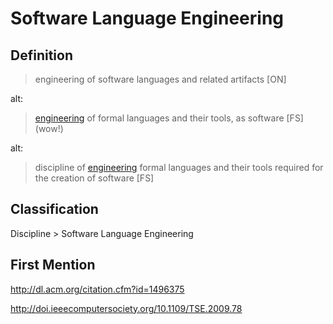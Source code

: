 # Software Language Engineering
## Definition
> engineering of software languages and related artifacts [ON]

alt:

> [engineering](engineering.md) of formal languages and their tools, as software [FS] (wow!)

alt:

> discipline of [engineering](engineering.md) formal languages and their tools required for the creation of software [FS]
## Classification
Discipline \> Software Language Engineering
## First Mention
http://dl.acm.org/citation.cfm?id=1496375

http://doi.ieeecomputersociety.org/10.1109/TSE.2009.78
